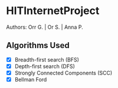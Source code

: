 # HITInternetProject

Authors: Orr G. | Or S. | Anna P.

## Algorithms Used
- [x] Breadth-first search (BFS)
- [x] Depth-first search (DFS)
- [x] Strongly Connected Components (SCC)
- [x] Bellman Ford
